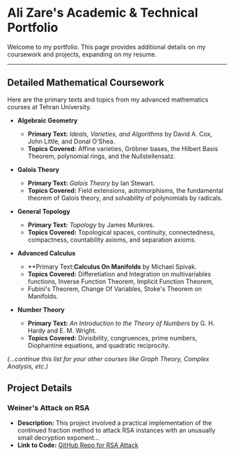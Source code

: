 # Ali Zare's Academic & Technical Portfolio

Welcome to my portfolio. This page provides additional details on my coursework and projects, expanding on my resume.

---

## Detailed Mathematical Coursework

Here are the primary texts and topics from my advanced mathematics courses at Tehran University.

* **Algebraic Geometry**
    * **Primary Text:** *Ideals, Varieties, and Algorithms* by David A. Cox, John Little, and Donal O'Shea.
    * **Topics Covered:** Affine varieties, Gröbner bases, the Hilbert Basis Theorem, polynomial rings, and the Nullstellensatz.

* **Galois Theory**
    * **Primary Text:** *Galois Theory* by Ian Stewart.
    * **Topics Covered:** Field extensions, automorphisms, the fundamental theorem of Galois theory, and solvability of polynomials by radicals.

* **General Topology**
    * **Primary Text:** *Topology* by James Munkres.
    * **Topics Covered:** Topological spaces, continuity, connectedness, compactness, countability axioms, and separation axioms.
* **Advanced Calculus**
    * **Primary Text:**Calculus On Manifolds** by Michael Spivak.
    * **Topics Covered:** Differetiation and Integration on multivariables functions, Inverse Function Theorem, Implicit Function Theorem,
    * Fubini's Theorem, Change Of Variables, Stoke's Theorem on Manifolds.
* **Number Theory**
    * **Primary Text:** *An Introduction to the Theory of Numbers* by G. H. Hardy and E. M. Wright.
    * **Topics Covered:** Divisibility, congruences, prime numbers, Diophantine equations, and quadratic reciprocity.

*(...continue this list for your other courses like Graph Theory, Complex Analysis, etc.)*



## Project Details

### Weiner's Attack on RSA

* **Description:** This project involved a practical implementation of the continued fraction method to attack RSA instances with an unusually small decryption exponent...
* **Link to Code:** [GitHub Repo for RSA Attack](https://github.com/your-username/your-rsa-project-repo)
